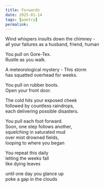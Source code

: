 ```yaml
---
title: Forwards
date: 2025-01-14
tags: [poetry]
permalink:
---
```


Wind whispers insults down the chimney -  
all your failures as a husband, friend, human  

You pull on Gore-Tex.  
Rustle as you walk.  

A meteorological mystery - This storm   
has squatted overhead for weeks.  

You pull on rubber boots.    
Open your front door.  

The cold hits your exposed cheek   
followed by countless raindrops,   
each delivering possible disasters.  

You pull each foot forward.  
Soon, one step follows another,  
squelching in saturated mud  
over mist drowned fields,  
looping to where you began

You repeat this daily  
letting the weeks fall  
like dying leaves  

until one day you glance up  
poke a gap in the clouds

